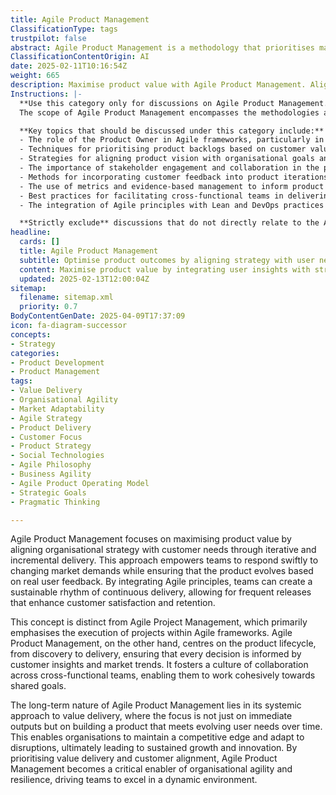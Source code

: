 ```yaml
---
title: Agile Product Management
ClassificationType: tags
trustpilot: false
abstract: Agile Product Management is a methodology that prioritises maximising product value by aligning organisational strategy with customer needs through iterative and incremental delivery processes. Originating from Agile principles, this approach allows teams to swiftly adapt to changing market demands while ensuring that product development is informed by real user feedback. Unlike Agile Project Management, which focuses on project execution within Agile frameworks, Agile Product Management encompasses the entire product lifecycle, from discovery to delivery, fostering a culture of collaboration among cross-functional teams. This systemic approach to value delivery emphasises not only immediate outputs but also the long-term evolution of products to meet shifting user requirements. By enabling organisations to maintain a competitive edge and adapt to disruptions, Agile Product Management is essential for driving sustained growth and innovation. It enhances organisational agility and resilience, empowering teams to thrive in dynamic environments and ultimately leading to improved customer satisfaction and retention.
ClassificationContentOrigin: AI
date: 2025-02-11T10:16:54Z
weight: 665
description: Maximise product value with Agile Product Management. Align strategy, customer needs, and continuous delivery.
Instructions: |-
  **Use this category only for discussions on Agile Product Management.**  
  The scope of Agile Product Management encompasses the methodologies and practices that aim to maximise product value through alignment of strategy, customer needs, and continuous delivery. This category focuses on how Agile principles can be applied to product management to ensure that products are developed in a way that is responsive to market demands and customer feedback.

  **Key topics that should be discussed under this category include:**
  - The role of the Product Owner in Agile frameworks, particularly in Scrum.
  - Techniques for prioritising product backlogs based on customer value and business objectives.
  - Strategies for aligning product vision with organisational goals and customer needs.
  - The importance of stakeholder engagement and collaboration in the product development process.
  - Methods for incorporating customer feedback into product iterations and enhancements.
  - The use of metrics and evidence-based management to inform product decisions and validate assumptions.
  - Best practices for facilitating cross-functional teams in delivering high-quality products.
  - The integration of Agile principles with Lean and DevOps practices to enhance product delivery.

  **Strictly exclude** discussions that do not directly relate to the Agile philosophy of product management, such as traditional project management methodologies, unrelated business strategies, or technical discussions that do not pertain to product value maximisation.
headline:
  cards: []
  title: Agile Product Management
  subtitle: Optimise product outcomes by aligning strategy with user needs and fostering a culture of continuous improvement and delivery.
  content: Maximise product value by integrating user insights with strategic objectives, fostering a culture of iterative improvement and responsiveness. Posts should explore practices for prioritising features, enhancing team collaboration, and utilising metrics to inform decision-making, while addressing complexity and uncertainty in product development.
  updated: 2025-02-13T12:00:04Z
sitemap:
  filename: sitemap.xml
  priority: 0.7
BodyContentGenDate: 2025-04-09T17:37:09
icon: fa-diagram-successor
concepts:
- Strategy
categories:
- Product Development
- Product Management
tags:
- Value Delivery
- Organisational Agility
- Market Adaptability
- Agile Strategy
- Product Delivery
- Customer Focus
- Product Strategy
- Social Technologies
- Agile Philosophy
- Business Agility
- Agile Product Operating Model
- Strategic Goals
- Pragmatic Thinking

---
```

Agile Product Management focuses on maximising product value by aligning organisational strategy with customer needs through iterative and incremental delivery. This approach empowers teams to respond swiftly to changing market demands while ensuring that the product evolves based on real user feedback. By integrating Agile principles, teams can create a sustainable rhythm of continuous delivery, allowing for frequent releases that enhance customer satisfaction and retention.

This concept is distinct from Agile Project Management, which primarily emphasises the execution of projects within Agile frameworks. Agile Product Management, on the other hand, centres on the product lifecycle, from discovery to delivery, ensuring that every decision is informed by customer insights and market trends. It fosters a culture of collaboration across cross-functional teams, enabling them to work cohesively towards shared goals.

The long-term nature of Agile Product Management lies in its systemic approach to value delivery, where the focus is not just on immediate outputs but on building a product that meets evolving user needs over time. This enables organisations to maintain a competitive edge and adapt to disruptions, ultimately leading to sustained growth and innovation. By prioritising value delivery and customer alignment, Agile Product Management becomes a critical enabler of organisational agility and resilience, driving teams to excel in a dynamic environment.

